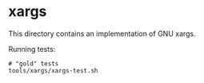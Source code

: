 xargs
=====

This directory contains an implementation of GNU xargs.

Running tests:

    # "gold" tests
    tools/xargs/xargs-test.sh
